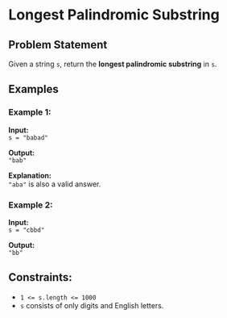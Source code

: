 # Longest Palindromic Substring

## Problem Statement
Given a string `s`, return the **longest palindromic substring** in `s`.

## Examples

### Example 1:
**Input:**  
`s = "babad"`

**Output:**  
`"bab"`

**Explanation:**  
`"aba"` is also a valid answer.

### Example 2:
**Input:**  
`s = "cbbd"`

**Output:**  
`"bb"`

## Constraints:
- `1 <= s.length <= 1000`
- `s` consists of only digits and English letters.

